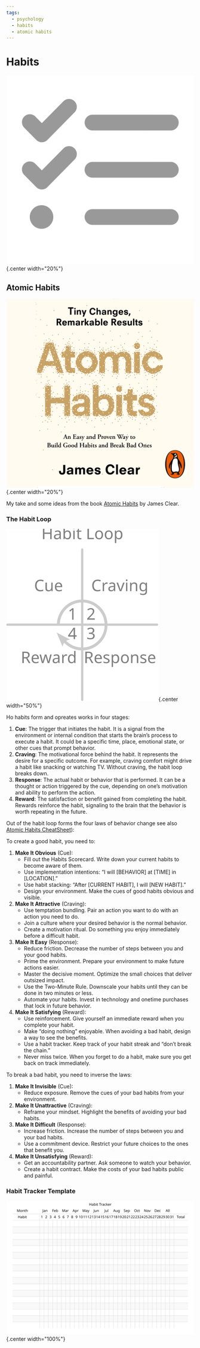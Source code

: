 ```yaml
---
tags:
  - psychology
  - habits
  - atomic habits
---
```


# Habits

![](img/habits.svg){.center width="20%"}

## Atomic Habits

![](img/books/atomic-habits.jpg){.center width="20%"}

My take and some ideas from the book [Atomic Habits](https://books.google.ch/books/about/Atomic_Habits.html?id=lFhbDwAAQBAJ&redir_esc=y) by James Clear.

### The Habit Loop

![](img/habit-loop.svg){.center width="50%"}

Ho habits form and opreates works in four stages:

1. **Cue**: The trigger that initiates the habit. It is a signal from the environment or internal condition that starts the brain’s process to execute a habit. It could be a specific time, place, emotional state, or other cues that prompt behavior.
2. **Craving**: The motivational force behind the habit. It represents the desire for a specific outcome. For example, craving comfort might drive a habit like snacking or watching TV. Without craving, the habit loop breaks down.
3. **Response**: The actual habit or behavior that is performed. It can be a thought or action triggered by the cue, depending on one’s motivation and ability to perform the action.
4. **Reward**: The satisfaction or benefit gained from completing the habit. Rewards reinforce the habit, signaling to the brain that the behavior is worth repeating in the future.

Out of the habit loop forms the four laws of behavior change see also [Atomic Habits CheatSheet](https://atomichabits.com/cheat-sheet/)):

To create a good habit, you need to:

1. **Make It Obvious** (Cue):
    * Fill out the Habits Scorecard. Write down your current habits to become aware of them.
    * Use implementation intentions: “I will [BEHAVIOR] at [TIME] in [LOCATION].”
    * Use habit stacking: “After [CURRENT HABIT], I will [NEW HABIT].”
    * Design your environment. Make the cues of good habits obvious and visible.
2. **Make It Attractive** (Craving):
    * Use temptation bundling. Pair an action you want to do with an action you need to do.
    * Join a culture where your desired behavior is the normal behavior.
    * Create a motivation ritual. Do something you enjoy immediately before a difficult habit.
3. **Make It Easy** (Response):
    * Reduce friction. Decrease the number of steps between you and your good habits.
    * Prime the environment. Prepare your environment to make future actions easier.
    * Master the decisive moment. Optimize the small choices that deliver outsized impact.
    * Use the Two-Minute Rule. Downscale your habits until they can be done in two minutes or less.
    * Automate your habits. Invest in technology and onetime purchases that lock in future behavior.
4. **Make It Satisfying** (Reward):
    * Use reinforcement. Give yourself an immediate reward when you complete your habit.
    * Make “doing nothing” enjoyable. When avoiding a bad habit, design a way to see the benefits.
    * Use a habit tracker. Keep track of your habit streak and “don’t break the chain.”
    * Never miss twice. When you forget to do a habit, make sure you get back on track immediately.

To break a bad habit, you need to inverse the laws:

1. **Make It Invisible** (Cue):
    * Reduce exposure. Remove the cues of your bad habits from your environment.
2. **Make It Unattractive** (Craving):
    * Reframe your mindset. Highlight the benefits of
  avoiding your bad habits.
3. **Make It Difficult** (Response):
    * Increase friction. Increase the number of steps between you and your bad habits.
    * Use a commitment device. Restrict your future choices to the ones that benefit you.
4. **Make It Unsatisfying** (Reward):
    * Get an accountability partner. Ask someone to watch your behavior.
    * Create a habit contract. Make the costs of your bad habits public and painful.

### Habit Tracker Template

![](img/habit-tracker.svg){.center width="100%"}
